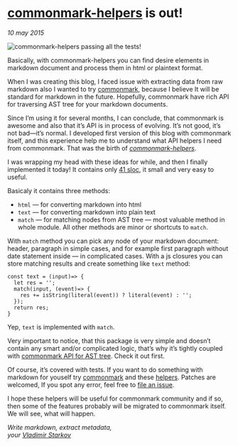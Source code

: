 # [commonmark-helpers][helpers] is out!

_10 may 2015_

![commonmark-helpers passing all the tests!](https://i.imgur.com/CM0V0d4.png)

Basically, with commonmark-helpers you can find desire elements in markdown document
and process them in html or plaintext format.

When I was creating this blog, I faced issue with extracting data from
raw markdown also I wanted to try [commonmark][commonmark], because
I believe It will be standard for markdown in the future. Hopefully,
commonmark have rich API for traversing AST tree for your markdown documents.

Since I’m using it for several months, I can conclude, that commonmark
is awesome and also that it’s API is in process of evolving. It’s not good,
it’s not bad—it’s normal. I developed first version of this blog with
commonmark itself, and this experience help me to understand what API helpers
I need from commonmark. That was the birth of *[commonmark-helpers][helpers]*.


I was wrapping my head with these ideas for while, and then I finally
implemented it today! It contains only [41 sloc][src], it small and very
easy to useful.

Basicaly it contains three methods:
* `html` — for converting markdown into html
* `text` — for converting markdown into plain text
* `match` — for matching nodes from AST tree — most valuable method in whole
  module. All other methods are minor or shortcuts to `match`.

With `match` method you can pick any node of your markdown document:
header, paragraph in simple cases, and for example first paragraph without
date statement inside — in complicated cases. With a js closures you can store
matching results and create something like `text` method:

```
const text = (input)=> {
  let res = '';
  match(input, (event)=> {
    res += isString(literal(event)) ? literal(event) : '';
  });
  return res;
}
```

Yep, `text` is implemented with `match`.

Very important to notice, that this package is very simple and doesn’t contain
any smart and/or complicated logic, that’s why it’s tightly coupled with
[commonmark API for AST tree][commonmark-api]. Check it out first.

Of course, it’s covered with tests. If you want to do something with markdown
for youself try [commonmark][commonmark] and these [helpers][helpers].
Patches are welcomed, If you spot any error, feel free to [file an issue][issue].

I hope these helpers will be useful for commonmark community
and if so, then some of the features probably will be migrated to commonmark
itself. We will see, what will happen.

[issue]: https://github.com/iamstarkov/commonmark-helpers/issues/new
[commonmark]: https://www.npmjs.com/package/commonmark
[helpers]: https://www.npmjs.com/package/commonmark-helpers
[commonmark-api]: https://github.com/jgm/commonmark.js#usage
[src]: https://github.com/iamstarkov/commonmark-helpers/blob/master/index.js

_Write markdown, extract metadata,  
your [Vladimir Starkov](https://iamstarkov.com)_
